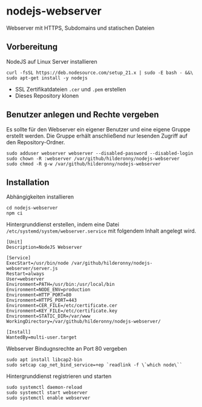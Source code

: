 # nodejs-webserver
Webserver mit HTTPS, Subdomains und statischen Dateien

## Vorbereitung

NodeJS auf Linux Server installieren

```
curl -fsSL https://deb.nodesource.com/setup_21.x | sudo -E bash - &&\
sudo apt-get install -y nodejs
```

- SSL Zertifikatdateien `.cer` und  `.pem` erstellen
- Dieses Repository klonen

## Benutzer anlegen und Rechte vergeben

Es sollte für den Webserver ein eigener Benutzer und eine eigene Gruppe erstellt werden.
Die Gruppe erhält anschließend nur lesenden Zugriff auf den Repository-Ordner.

```
sudo adduser webserver webserver --disabled-password --disabled-login
sudo chown -R :webserver /var/github/hilderonny/nodejs-webserver
sudo chmod -R g-w /var/github/hilderonny/nodejs-webserver
```

## Installation

Abhängigkeiten installieren

```
cd nodejs-webserver
npm ci
```

Hintergrunddienst erstellen, indem eine Datei `/etc/systemd/system/webserver.service` mit folgendem Inhalt angelegt wird.

```
[Unit]
Description=NodeJS Webserver

[Service]
ExecStart=/usr/bin/node /var/github/hilderonny/nodejs-webserver/server.js
Restart=always
User=webserver
Environment=PATH=/usr/bin:/usr/local/bin
Environment=NODE_ENV=production
Environment=HTTP_PORT=80
Environment=HTTPS_PORT=443
Environment=CER_FILE=/etc/certificate.cer
Environment=KEY_FILE=/etc/certificate.key
Environment=STATIC_DIR=/var/www
WorkingDirectory=/var/github/hilderonny/nodejs-webserver/

[Install]
WantedBy=multi-user.target
```

Webserver Bindugnsrechte an Port 80 vergeben

```
sudo apt install libcap2-bin
sudo setcap cap_net_bind_service=+ep `readlink -f \`which node\``
```

Hintergrunddienst registrieren und starten

```
sudo systemctl daemon-reload
sudo systemctl start webserver
sudo systemctl enable webserver
```
